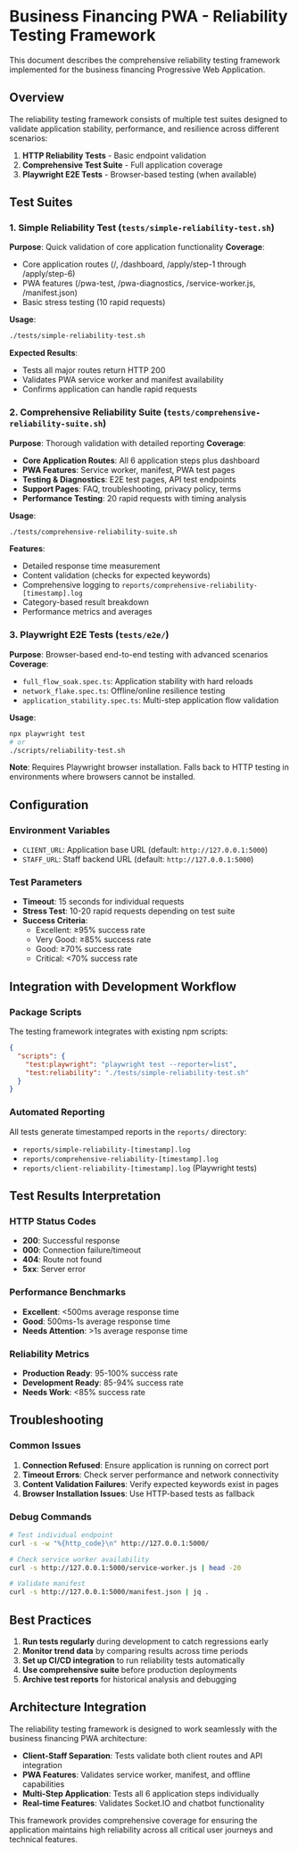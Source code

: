 # Business Financing PWA - Reliability Testing Framework

This document describes the comprehensive reliability testing framework implemented for the business financing Progressive Web Application.

## Overview

The reliability testing framework consists of multiple test suites designed to validate application stability, performance, and resilience across different scenarios:

1. **HTTP Reliability Tests** - Basic endpoint validation
2. **Comprehensive Test Suite** - Full application coverage
3. **Playwright E2E Tests** - Browser-based testing (when available)

## Test Suites

### 1. Simple Reliability Test (`tests/simple-reliability-test.sh`)

**Purpose**: Quick validation of core application functionality
**Coverage**: 
- Core application routes (/, /dashboard, /apply/step-1 through /apply/step-6)
- PWA features (/pwa-test, /pwa-diagnostics, /service-worker.js, /manifest.json)  
- Basic stress testing (10 rapid requests)

**Usage**:
```bash
./tests/simple-reliability-test.sh
```

**Expected Results**: 
- Tests all major routes return HTTP 200
- Validates PWA service worker and manifest availability
- Confirms application can handle rapid requests

### 2. Comprehensive Reliability Suite (`tests/comprehensive-reliability-suite.sh`)

**Purpose**: Thorough validation with detailed reporting
**Coverage**:
- **Core Application Routes**: All 6 application steps plus dashboard
- **PWA Features**: Service worker, manifest, PWA test pages
- **Testing & Diagnostics**: E2E test pages, API test endpoints
- **Support Pages**: FAQ, troubleshooting, privacy policy, terms
- **Performance Testing**: 20 rapid requests with timing analysis

**Usage**:
```bash
./tests/comprehensive-reliability-suite.sh
```

**Features**:
- Detailed response time measurement
- Content validation (checks for expected keywords)
- Comprehensive logging to `reports/comprehensive-reliability-[timestamp].log`
- Category-based result breakdown
- Performance metrics and averages

### 3. Playwright E2E Tests (`tests/e2e/`)

**Purpose**: Browser-based end-to-end testing with advanced scenarios
**Coverage**:
- `full_flow_soak.spec.ts`: Application stability with hard reloads
- `network_flake.spec.ts`: Offline/online resilience testing  
- `application_stability.spec.ts`: Multi-step application flow validation

**Usage**:
```bash
npx playwright test
# or
./scripts/reliability-test.sh
```

**Note**: Requires Playwright browser installation. Falls back to HTTP testing in environments where browsers cannot be installed.

## Configuration

### Environment Variables

- `CLIENT_URL`: Application base URL (default: `http://127.0.0.1:5000`)
- `STAFF_URL`: Staff backend URL (default: `http://127.0.0.1:5000`)

### Test Parameters

- **Timeout**: 15 seconds for individual requests
- **Stress Test**: 10-20 rapid requests depending on test suite
- **Success Criteria**: 
  - Excellent: ≥95% success rate
  - Very Good: ≥85% success rate  
  - Good: ≥70% success rate
  - Critical: <70% success rate

## Integration with Development Workflow

### Package Scripts

The testing framework integrates with existing npm scripts:

```json
{
  "scripts": {
    "test:playwright": "playwright test --reporter=list",
    "test:reliability": "./tests/simple-reliability-test.sh"
  }
}
```

### Automated Reporting

All tests generate timestamped reports in the `reports/` directory:

- `reports/simple-reliability-[timestamp].log`
- `reports/comprehensive-reliability-[timestamp].log`
- `reports/client-reliability-[timestamp].log` (Playwright tests)

## Test Results Interpretation

### HTTP Status Codes
- **200**: Successful response
- **000**: Connection failure/timeout
- **404**: Route not found
- **5xx**: Server error

### Performance Benchmarks
- **Excellent**: <500ms average response time
- **Good**: 500ms-1s average response time
- **Needs Attention**: >1s average response time

### Reliability Metrics
- **Production Ready**: 95-100% success rate
- **Development Ready**: 85-94% success rate
- **Needs Work**: <85% success rate

## Troubleshooting

### Common Issues

1. **Connection Refused**: Ensure application is running on correct port
2. **Timeout Errors**: Check server performance and network connectivity
3. **Content Validation Failures**: Verify expected keywords exist in pages
4. **Browser Installation Issues**: Use HTTP-based tests as fallback

### Debug Commands

```bash
# Test individual endpoint
curl -s -w "%{http_code}\n" http://127.0.0.1:5000/

# Check service worker availability  
curl -s http://127.0.0.1:5000/service-worker.js | head -20

# Validate manifest
curl -s http://127.0.0.1:5000/manifest.json | jq .
```

## Best Practices

1. **Run tests regularly** during development to catch regressions early
2. **Monitor trend data** by comparing results across time periods
3. **Set up CI/CD integration** to run reliability tests automatically
4. **Use comprehensive suite** before production deployments
5. **Archive test reports** for historical analysis and debugging

## Architecture Integration

The reliability testing framework is designed to work seamlessly with the business financing PWA architecture:

- **Client-Staff Separation**: Tests validate both client routes and API integration
- **PWA Features**: Validates service worker, manifest, and offline capabilities
- **Multi-Step Application**: Tests all 6 application steps individually
- **Real-time Features**: Validates Socket.IO and chatbot functionality

This framework provides comprehensive coverage for ensuring the application maintains high reliability across all critical user journeys and technical features.